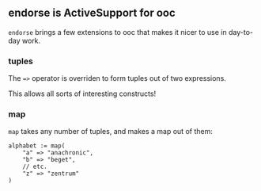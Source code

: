 ## endorse is ActiveSupport for ooc

`endorse` brings a few extensions to ooc that makes it nicer
to use in day-to-day work.

### tuples

The `=>` operator is overriden to form tuples out of two expressions.

This allows all sorts of interesting constructs!

### map

`map` takes any number of tuples, and makes a map out of them:

```ooc
alphabet := map(
    "a" => "anachronic",
    "b" => "beget",
    // etc.
    "z" => "zentrum"
)
```


